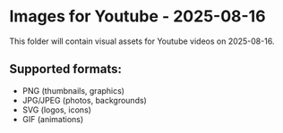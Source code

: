# Images for Youtube - 2025-08-16

This folder will contain visual assets for Youtube videos on 2025-08-16.

## Supported formats:
- PNG (thumbnails, graphics)
- JPG/JPEG (photos, backgrounds)
- SVG (logos, icons)
- GIF (animations)
